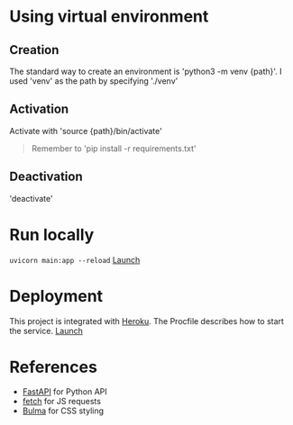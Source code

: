 # Using virtual environment
## Creation
The standard way to create an environment is 'python3 -m venv {path}'.
I used 'venv' as the path by specifying './venv'
## Activation
Activate with 'source {path}/bin/activate'
> Remember to 'pip install -r requirements.txt'
## Deactivation
'deactivate'

# Run locally
`uvicorn main:app --reload`
[Launch](http://localhost:8000/static/spell_macro.html)

# Deployment
This project is integrated with [Heroku](https://dashboard.heroku.com/apps/roll20-helper).
The Procfile describes how to start the service.
[Launch](https://roll20-helper.herokuapp.com/static/spell_macro.html)

# References
- [FastAPI](https://fastapi.tiangolo.com/) for Python API
- [fetch](https://javascript.info/fetch) for JS requests
- [Bulma](https://bulma.io/documentation/overview/start/) for CSS styling